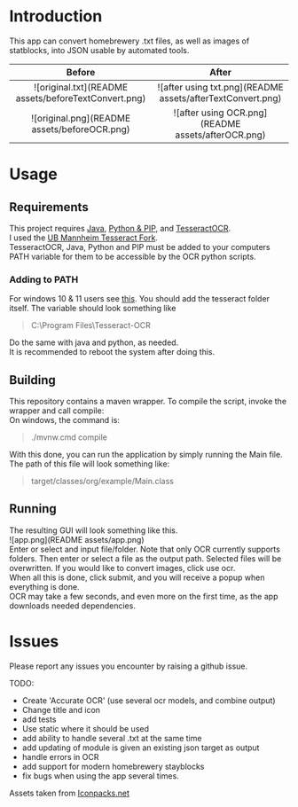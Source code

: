 # Introduction
This app can convert homebrewery .txt files, as well as images of statblocks, into JSON usable by automated tools.

Before                     |  After
:-------------------------:|:-------------------------:
![original.txt](README assets/beforeTextConvert.png)  |  ![after using txt.png](README assets/afterTextConvert.png)
![original.png](README assets/beforeOCR.png)  |  ![after using OCR.png](README assets/afterOCR.png)

# Usage
## Requirements
This project requires [Java](https://www.oracle.com/ca-en/java/technologies/downloads/), [Python & PIP](https://www.python.org/), and [TesseractOCR](https://github.com/tesseract-ocr/tessdoc). \
I used the [UB Mannheim Tesseract Fork](https://github.com/UB-Mannheim/tesseract/wiki). \
TesseractOCR, Java, Python and PIP must be added to your computers PATH variable for them to be accessible by the OCR python scripts.
### Adding to PATH
For windows 10 & 11 users see [this](https://www.architectryan.com/2018/03/17/add-to-the-path-on-windows-10/). You should add the tesseract folder itself. 
The variable should look something like
> C:\Program Files\Tesseract-OCR

Do the same with java and python, as needed. \
It is recommended to reboot the system after doing this. 

## Building
This repository contains a maven wrapper. To compile the script, invoke the wrapper and call compile:
\
On windows, the command is:
> ./mvnw.cmd compile

With this done, you can run the application by simply running the Main file. The path of this file will look something like:
> target/classes/org/example/Main.class

## Running
The resulting GUI will look something like this. \
![app.png](README assets/app.png) \
Enter or select and input file/folder. Note that only OCR currently supports folders.
Then enter or select a file as the output path. Selected files will be overwritten. 
If you would like to convert images, click use ocr. \
When all this is done, click submit, and you will receive a popup when everything is done.\
OCR may take a few seconds, and even more on the first time, as the app downloads needed dependencies. 

# Issues
Please report any issues you encounter by raising a github issue.


TODO:
 - Create 'Accurate OCR' (use several ocr models, and combine output)
 - Change title and icon
 - add tests
 - Use static where it should be used
 - add ability to handle several .txt at the same time
 - add updating of module is given an existing json target as output
 - handle errors in OCR
- add support for modern homebrewery stayblocks
- fix bugs when using the app several times.

Assets taken from [Iconpacks.net](https://www.iconpacks.net/)